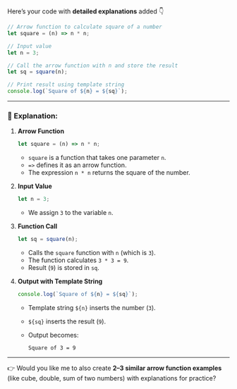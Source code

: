 Here’s your code with **detailed explanations** added 👇

```javascript
// Arrow function to calculate square of a number
let square = (n) => n * n;

// Input value
let n = 3;

// Call the arrow function with n and store the result
let sq = square(n); 

// Print result using template string
console.log(`Square of ${n} = ${sq}`);
```

---

### 🔹 Explanation:

1. **Arrow Function**

   ```javascript
   let square = (n) => n * n;
   ```

   * `square` is a function that takes one parameter `n`.
   * `=>` defines it as an arrow function.
   * The expression `n * n` returns the square of the number.

2. **Input Value**

   ```javascript
   let n = 3;
   ```

   * We assign `3` to the variable `n`.

3. **Function Call**

   ```javascript
   let sq = square(n);
   ```

   * Calls the `square` function with `n` (which is `3`).
   * The function calculates `3 * 3 = 9`.
   * Result (`9`) is stored in `sq`.

4. **Output with Template String**

   ```javascript
   console.log(`Square of ${n} = ${sq}`);
   ```

   * Template string `${n}` inserts the number (`3`).
   * `${sq}` inserts the result (`9`).
   * Output becomes:

     ```
     Square of 3 = 9
     ```

---

👉 Would you like me to also create **2–3 similar arrow function examples** (like cube, double, sum of two numbers) with explanations for practice?
